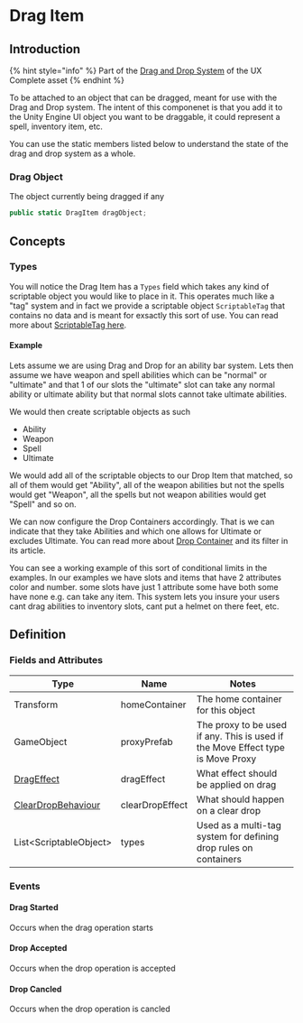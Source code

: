 # Drag Item

## Introduction

{% hint style="info" %}
Part of the [Drag and Drop System](../features/drag-and-drop-system.md) of the UX Complete asset
{% endhint %}

To be attached to an object that can be dragged, meant for use with the Drag and Drop system. The intent of this componenet is that you add it to the Unity Engine UI object you want to be draggable, it could represent a spell, inventory item, etc.

You can use the static members listed below to understand the state of the drag and drop system as a whole.

### Drag Object

The object currently being dragged if any

```csharp
public static DragItem dragObject;
```

## Concepts

### Types

You will notice the Drag Item has a `Types` field which takes any kind of scriptable object you would like to place in it. This operates much like a "tag" system and in fact we provide a scriptable object `ScriptableTag` that contains no data and is meant for exsactly this sort of use. You can read more about [ScriptableTag here](../../system-core/scriptable-tags.md).

#### Example

Lets assume we are using Drag and Drop for an ability bar system. Lets then assume we have weapon and spell abilities which can be "normal" or "ultimate" and that 1 of our slots the "ultimate" slot can take any normal ability or ultimate ability but that normal slots cannot take ultimate abilities.

We would then create scriptable objects as such

* Ability
* Weapon
* Spell
* Ultimate

We would add all of the scriptable objects to our Drop Item that matched, so all of them would get "Ability", all of the weapon abilities but not the spells would get "Weapon", all the spells but not weapon abilities would get "Spell" and so on.

We can now configure the Drop Containers accordingly. That is we can indicate that they take Abilities and which one allows for Ultimate or excludes Ultimate. You can read more about [Drop Container](drop-container.md) and its filter in its article.

You can see a working example of this sort of conditional limits in the examples. In our examples we have slots and items that have 2 attributes color and number. some slots have just 1 attribute some have both some have none e.g. can take any item. This system lets you insure your users cant drag abilities to inventory slots, cant put a helmet on there feet, etc.

## Definition

### Fields and Attributes

| Type                                                   | Name            | Notes                                                                           |
| ------------------------------------------------------ | --------------- | ------------------------------------------------------------------------------- |
| Transform                                              | homeContainer   | The home container for this object                                              |
| GameObject                                             | proxyPrefab     | The proxy to be used if any. This is used if the Move Effect type is Move Proxy |
| [DragEffect](../enums/drag-effect.md)                  | dragEffect      | What effect should be applied on drag                                           |
| [ClearDropBehaviour](../enums/clear-drop-behaviour.md) | clearDropEffect | What should happen on a clear drop                                              |
| List\<ScriptableObject>                                | types           | Used as a multi-tag system for defining drop rules on containers                |

### Events

#### Drag Started

Occurs when the drag operation starts

#### Drop Accepted

Occurs when the drop operation is accepted

#### Drop Cancled

Occurs when the drop operation is cancled
